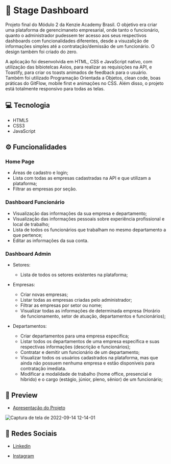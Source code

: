 # 🏢 Stage Dashboard
Projeto final do Módulo 2 da Kenzie Academy Brasil. O objetivo era criar uma plataforma de gerencimaneto empresarial, onde tanto o funcionário, quanto o administrador pudessem ter acesso aos seus respectivos dashboards com funcionalidades diferentes, desde a visuzalição de informações simples até a contratação/demissão de um funcionário. O design também foi criado do zero.

A aplicação foi desenvolvida em HTML, CSS e JavaScript nativo, com utilização das bibiotelcas Axios, para realizar as requisições na API, e Toastify, para criar os toasts animados de feedback para o usuário. Também foi utilizado Programação Orientada a Objetos, clean code, boas práticas do GitFlow, mobile first e animações no CSS. Além disso, o projeto está totalmente responsivo para todas as telas.

## 💻 Tecnologia
- HTML5
- CSS3
- JavaScript

## ⚙️ Funcionalidades
### Home Page
- Áreas de cadastro e login;
- Lista com todas as empresas cadastradas na API e que utilizam a plataforma;
- Filtrar as empresas por seção.

### Dashboard Funcionário
- Visualização das informações da sua empresa e departamento;
- Visualização das informações pessoais sobre experiência profissional e local de trabalho;
- Lista de todos os funcionários que trabalham no mesmo departamento a que pertence;
- Editar as informações da sua conta.

### Dashboard Admin
- Setores:
  - Lista de todos os setores existentes na plataforma;
  
- Empresas:
  - Criar novas empresas;
  - Listar todas as empresas criadas pelo administrador;
  - Filtrar as empresas por setor ou nome;
  - Visualizar todas as informações de determinada empresa (Horário de funcionamento, setor de atuação, departamentos e funcionários);

- Departamentos:
  - Criar departamentos para uma empresa específica;
  - Listar todos os departamentos de uma empresa específica e suas respectivas informações (descrição e funcionários);
  - Contratar e demitir um funcionário de um departamento;
  - Visualizar todos os usuários cadastrados na plataforma, mas que ainda não possuem nenhuma empresa e estão disponíveis para contratação imediata.
  - Modificar a modalidade de trabalho (home office, presencial e híbrido) e o cargo (estágio, júnior, pleno, sênior) de um funcionário;

## 🎨 Preview

- <a href="https://www.linkedin.com/feed/update/urn:li:activity:6975142994270130176/">Apresentação do Projeto</a>

![Captura de tela de 2022-09-14 12-14-01](https://user-images.githubusercontent.com/102761014/190194235-8cdb0c42-812f-4634-bd9e-ba9d594eb097.png)

## 📱 Redes Sociais
- [Linkedin](https://www.linkedin.com/in/matheusfelipetp/)

- [Instagram](https://www.instagram.com/matheusfelipetp/)
